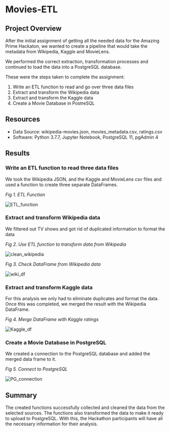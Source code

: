# Movies-ETL

## Project Overview

After the initial assignment of getting all the needed data for the Amazing Prime Hackaton, we wanted to create a pipeline that would take the metadata from Wikipedia, Kaggle and MovieLens.

We performed the correct extraction, transformation processes and continued to load the data into a PostgreSQL database. 

These were the steps taken to complete the assignment:
1. Write an ETL function to read and go over three data files
2. Extract and transform the Wikipedia data
3. Extract and transform the Kaggle data
4. Create a Movie Database in PostreSQL

## Resources
- Data Source:  wikipedia-movies.json, movies_metadata.csv, ratings.csv
- Software: Python 3.7.7, Jupyter Notebook, PostgreSQL 11, pgAdmin 4

## Results
### Write an ETL function to read three data files
We took the Wikipedia JSON, and the Kaggle and MovieLens csv files and used a function to create three separate DataFrames.

*Fig 1. ETL Function*

![ETL_function](https://user-images.githubusercontent.com/22451540/189238137-63637f10-dcb6-4dc3-9b8a-94c79634baa7.PNG)


### Extract and transform Wikipedia data
We filtered out TV shows and got rid of duplicated information to format the data

*Fig 2. Use ETL function to transform data from Wikipedia*

![clean_wikipedia](https://user-images.githubusercontent.com/22451540/189239957-4020024f-d7b4-41a4-b313-2615cb0ed449.PNG)

*Fig 3. Check DataFrame from Wikipedia data*

![wiki_df](https://user-images.githubusercontent.com/22451540/189240795-d0449a7c-b426-4eff-befa-4b8dcf927f1a.PNG)


### Extract and transform Kaggle data
For this analysis we only had to eliminate duplicates and format the data. Once this was completed, we merged the result with the Wikipedia DataFrame.

*Fig 4. Merge DataFrame with Kaggle ratings*

![Kaggle_df](https://user-images.githubusercontent.com/22451540/189242535-ec43ace9-a11c-48ab-a797-78140d70178d.PNG)


### Create a Movie Database in PostgreSQL
We created a connection to the PostgreSQL database and added the merged data frame to it.

*Fig 5. Connect to PostgreSQL*

![PG_connection](https://user-images.githubusercontent.com/22451540/189242801-00289467-53cd-4377-91b1-3555caae2c07.PNG)


## Summary
The created functions successfully collected and cleaned the data from the selected sources. The functions also transformed the data to make it ready to upload to PostgreSQL. With this, the Hackathon participants will have all the necessary information for their analysis.
